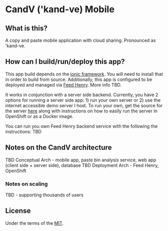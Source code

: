 # CandV ('kand-ve) Mobile
## What is this?
A copy and paste mobile application with cloud sharing. Pronounced as 'kand-ve.

## How can I build/run/deploy this app?
This app build depends on the [ionic framework][3].  You will need to install that in order to build from source.  Additionally, this app is configured to be deployed and managed via [Feed Henry][4].  More info TBD.

It works in conjunction with a server side backend.  Currently, you have 2 options for running a server side app: 1) run your own server or 2) use the internet accessible demo server I host.  To run your own, get the source for the server [here][2] along with instructions on how to easily run the server in OpenShift or as a Docker image.

You can run you own Feed Henry backend service with the  following the instructions:
TBD

## Notes on the CandV architecture
TBD Conceptual Arch - mobile app, paste bin analysis service, web app (client side + server side), database
TBD Deployment Arch - Feed Henry, OpenShift

### Notes on scaling
TBD - supporting thousands of users

## License
Under the terms of the [MIT][1].

[1]: https://opensource.org/licenses/MIT
[2]: https://github.com/dudash/candv/
[3]: https://ionicframework.com
[4]: http://www.feedhenry.com/

